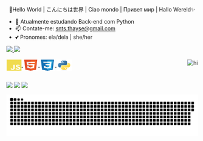 
<p align=center> 🍂Hello World | こんにちは世界 | Ciao mondo | Привет мир | Hallo Wereld✨



- 🔭 Atualmente estudando Back-end com Python
- 📫 Contate-me: snts.thayse@gmail.com
- 💕 Pronomes: ela/dela | she/her

<!-- Div de Stats e Linguagens Utilizadas -->
  <div>
  <a href="https://github.com/rafaballerini">
  <img height="160em" src="https://github-readme-stats.vercel.app/api?username=ThayseSantos&show_icons=true&theme=dracula&include_all_commits=true&count_private=true"/>
  <img height="160em" src="https://github-readme-stats.vercel.app/api/top-langs/?username=ThayseSantos&layout=compact&langs_count=7&theme=dracula"/>
</div>
  
  <!-- Icones de Tecnologias -->
  <div style="display: inline_block"><br>
  <img align="center" alt="Thay-Js" height="30" width="40" src="https://raw.githubusercontent.com/devicons/devicon/master/icons/javascript/javascript-plain.svg">
  <img align="center" alt="Thay-HTML" height="30" width="40" src="https://raw.githubusercontent.com/devicons/devicon/master/icons/html5/html5-original.svg">
  <img align="center" alt="Thay-CSS" height="30" width="40" src="https://raw.githubusercontent.com/devicons/devicon/master/icons/css3/css3-original.svg">
  <img align="center" alt="Thay-Python" height="30" width="40" src="https://raw.githubusercontent.com/devicons/devicon/master/icons/python/python-original.svg">
  <img align="right" alt="hi" src="https://i.picasion.com/pic91/0bd3047dcdc0f620a3a6dc08f6e97705.gif">
</div>
  
  ##
<!-- Redes Sociais e Info's --> 
<div> 
 
  <a href="https://instagram.com/ata.ise" target="_blank"><img src="https://img.shields.io/badge/-Instagram-%23E4405F?style=for-the-badge&logo=instagram&logoColor=white" target="_blank"></a>
  <a href = "mailto:snts.thayse@gmail.com"><img src="https://img.shields.io/badge/-Gmail-%23333?style=for-the-badge&logo=gmail&logoColor=white" target="_blank"></a>
  <a href="https://www.linkedin.com/in/thayses-santos" target="_blank"><img src="https://img.shields.io/badge/-LinkedIn-%230077B5?style=for-the-badge&logo=linkedin&logoColor=white" target="_blank"></a> 
 </div>

<!-- Snake -->
   ![Snake animation](https://github.com/ThayseSantos/ThayseSantos/blob/output/github-contribution-grid-snake.svg)

